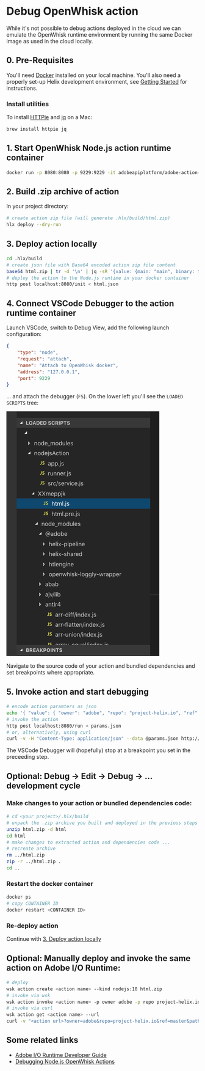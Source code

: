 # Debug OpenWhisk action

While it's not possible to debug actions deployed in the cloud we can emulate the OpenWhisk runtime environment by running the same Docker image as used in the cloud locally.

## 0. Pre-Requisites

You'll need [Docker](https://www.docker.com/) installed on your local machine. You'll also need a properly set-up Helix development environment, see [Getting Started](https://github.com/adobe/helix-home/blob/master/getting-started.md) for instructions.

### Install utilities

To install [HTTPie](https://httpie.org/) and [jq](https://stedolan.github.io/jq/) on a Mac:

```bash
brew install httpie jq
```

## 1. Start OpenWhisk Node.js action runtime container

```bash
docker run -p 8080:8080 -p 9229:9229 -it adobeapiplatform/adobe-action-nodejs-v10:3.0.17 node --inspect=0.0.0.0:9229 app.js
```

## 2. Build .zip archive of action

In your project directory:

```bash
# create action zip file (will generete .hlx/build/html.zip)
hlx deploy --dry-run
```

## <a name="3_deploy"></a>3. Deploy action locally

```bash
cd .hlx/build
# create json file with Base64 encoded action zip file content
base64 html.zip | tr -d '\n' | jq -sR '{value: {main: "main", binary: true, code: .}}' > html.json
# deploy the action to the Node.js runtime in your docker container
http post localhost:8080/init < html.json
```

## 4. Connect VSCode Debugger to the action runtime container

Launch VSCode, switch to Debug View, add the following launch configuration:

```json
{
    "type": "node",
    "request": "attach",
    "name": "Attach to OpenWhisk docker",
    "address": "127.0.0.1",
    "port": 9229
}
```

... and attach the debugger (`F5`). On the lower left you'll see the `LOADED SCRIPTS` tree:

![Loaded source files](LOADED_SCRIPTS.png)

Navigate to the source code of your action and bundled dependencies and set breakpoints where appropriate.

## 5. Invoke action and start debugging

```bash
# encode action paramters as json
echo '{ "value": { "owner": "adobe", "repo": "project-helix.io", "ref": "master", "path": "index.md", "extension": "html", "branch": "master", "strain": "default" } }' > params.json
# invoke the action
http post localhost:8080/run < params.json
# or, alternatively, using curl
curl -v -H "Content-Type: application/json" --data @params.json http://localhost:8080/run
```

The VSCode Debugger will (hopefully) stop at a breakpoint you set in the preceeding step.

## Optional: Debug -> Edit -> Debug -> ... development cycle

### Make changes to your action or bundled dependencies code:

```bash
# cd <your project>/.hlx/build
# unpack the .zip archive you built and deployed in the previous steps
unzip html.zip -d html
cd html
# make changes to extracted action and dependencies code ...
# recreate archive
rm ../html.zip
zip -r ../html.zip .
cd ..
```

### Restart the docker container

```bash
docker ps
# copy CONTAINER ID
docker restart <CONTAINER ID>
```

### Re-deploy action

Continue with [3. Deploy action locally](#3_deploy)

## Optional: Manually deploy and invoke the same action on Adobe I/O Runtime:

```bash
# deploy
wsk action create <action name> --kind nodejs:10 html.zip
# invoke via wsk
wsk action invoke <action name> -p owner adobe -p repo project-helix.io -p ref master -p path index.md -p extension html -p branch master -p strain default --result
# invoke via curl
wsk action get <action name> --url
curl -v "<action url>?owner=adobe&repo=project-helix.io&ref=master&path=/index.md&selector=&extension=html&branch=master&strain=default&params=(null)"
```

## Some related links

* [Adobe I/O Runtime Developer Guide](https://github.com/AdobeDocs/adobeio-runtime/tree/master)
* [Debugging Node.js OpenWhisk Actions](https://medium.com/openwhisk/debugging-node-js-openwhisk-actions-3da3303e6741)